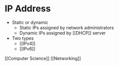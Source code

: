# IP Address

- Static or dynamic
  - Static IPs assigned by network administrators
  - Dynamic IPs assigned by [[DHCP]] server
- Two types
  - [[IPv4]]
  - [[IPv6]]

[[Computer Science]] [[Networking]]


